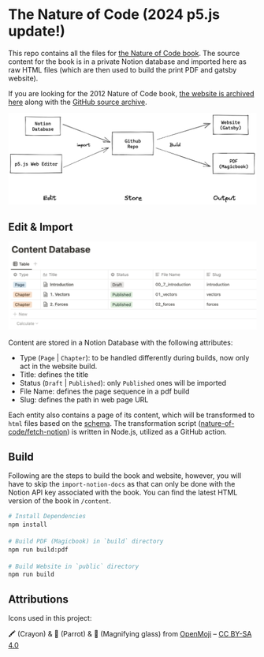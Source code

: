 # The Nature of Code (2024 p5.js update!)

This repo contains all the files for [the Nature of Code book](https://natureofcode.com/). The source content for the book is in a private Notion database and imported here as raw HTML files (which are then used to build the print PDF and gatsby website).

If you are looking for the 2012 Nature of Code book, [the website is archived here](https://noc-processing-archive.netlify.app/) along with the [GitHub source archive](https://github.com/nature-of-code/Nature-of-Code-Website-Archive).

![Data flow chart showing three parts: edit, store, and output.](docs/images/data-flow.png)

## Edit & Import

![Notion Database Screenshot](docs/images/notion-database.png)

Content are stored in a Notion Database with the following attributes:

- Type (`Page` | `Chapter`): to be handled differently during builds, now only act in the website build.
- Title: defines the title
- Status (`Draft` | `Published`): only `Published` ones will be imported
- File Name: defines the page sequence in a pdf build
- Slug: defines the path in web page URL

Each entity also contains a page of its content, which will be transformed to `html` files based on the [schema](docs/import-schemes.md). The transformation script ([nature-of-code/fetch-notion](https://github.com/nature-of-code/fetch-notion)) is written in Node.js, utilized as a GitHub action.

## Build

Following are the steps to build the book and website, however, you will have to skip the `import-notion-docs` as that can only be done with the Notion API key associated with the book. You can find the latest HTML version of the book in `/content`.

```bash
# Install Dependencies
npm install

# Build PDF (Magicbook) in `build` directory
npm run build:pdf

# Build Website in `public` directory
npm run build
```

## Attributions

Icons used in this project:

🖍️ (Crayon) & 🦜 (Parrot) & 🔎 (Magnifying glass) from [OpenMoji](https://openmoji.org/) – [CC BY-SA 4.0](https://creativecommons.org/licenses/by-sa/4.0/#)
